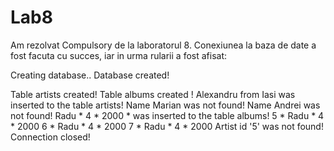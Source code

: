 # Lab8
Am rezolvat Compulsory de la laboratorul 8. 
Conexiunea la baza de date a fost facuta cu succes, iar in urma rularii a fost afisat:

Creating database..
Database created!

Table artists created!
Table albums created !
Alexandru from Iasi was inserted to the table artists!
Name Marian was not found!
Name Andrei was not found!
Radu * 4 * 2000 * was inserted to the table albums!
5 * Radu * 4 * 2000
6 * Radu * 4 * 2000
7 * Radu * 4 * 2000
Artist id '5' was not found!
Connection closed!
